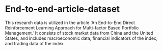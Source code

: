 # End-to-end-article-dataset
This research data is utilized in the article 'An End-to-End Direct Reinforcement Learning Approach for Multi-factor Based Portfolio Management.' It consists of stock market data from China and the United States, and includes macroeconomic data, financial indicators of the index, and trading data of the index
